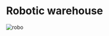 # Robotic warehouse

![robo](https://user-images.githubusercontent.com/37377101/164202864-3f834b9d-48a5-4c7a-9cc3-b4656826d52e.png)
